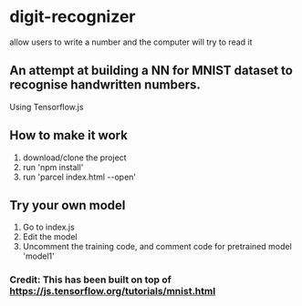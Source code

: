 # digit-recognizer
allow users to write a number and the computer will try to read it

## An attempt at building a NN for MNIST dataset to recognise handwritten numbers. 
Using Tensorflow.js

## How to make it work
1. download/clone the project
2. run 'npm install'
3. run 'parcel index.html --open'

## Try your own model
1. Go to index.js 
2. Edit the model
3. Uncomment the training code, and comment code for pretrained model 'model1'

### Credit: This has been built on top of https://js.tensorflow.org/tutorials/mnist.html 

